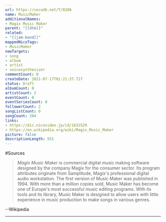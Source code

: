 ```yaml
---
url: https://vocadb.net/T/8206
name: MusicMaker
additionalNames: 
- Magix Music Maker
parent: "[[dtm]]"
related:
- "[[jam-band]]"
mappedNicoTags:
- MusicMaker
newTargets:
- song
- album
- artist
- voicesynthesizer
commentCount: 0
createDate: 2021-07-17T01:21:37.727
status: Draft
albumCount: 0
artistCount: 2
eventCount: 0
eventSeriesCount: 0
followerCount: 2
songListCount: 0
songCount: 204
links: 
- https://dic.nicovideo.jp/id/1632529
- https://en.wikipedia.org/wiki/Magix_Music_Maker
picture: false
descriptionLength: 551
---
```


#Sources

> _Magix Music Maker_ is commercial digital music making software designed by the company Magix for the consumer sector. Its program attributes originate from Samplitude, Magix's professional digital audio workstation. The first version of Music Maker was published in 1994. With more than a million copies sold, Music Maker has become one of Europe's most successful music editing programs. With its tools and its library, Music Maker is designed to allow users with little experience in music production to make songs in various genres.

--Wikipedia

---

